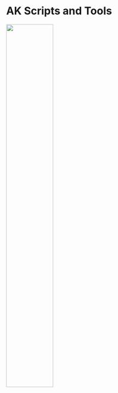 # AK Scripts and Tools
[<img src="http://i.imgur.com/kkBMHhX.png" height="50%" width="50%;"/>](http://ak.hiddenbytes.org/)
